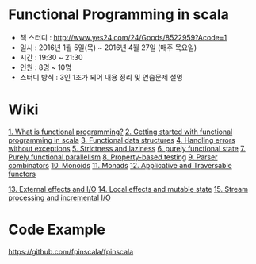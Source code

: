 # Functional Programming in scala

* 책 스터디 : http://www.yes24.com/24/Goods/8522959?Acode=1
* 일시 : 2016년 1월 5일(목) ~ 2016년 4월 27일 (매주 목요일)
* 시간 : 19:30 ~ 21:30
* 인원 : 8명 ~ 10명
* 스터디 방식 : 3인 1조가 되어 내용 정리 및 연습문제 설명

# Wiki

[1. What is functional programming?](https://github.com/kpug/fpis/blob/master/wiki/chapter1.asc)
[2. Getting started with functional programming in scala](https://github.com/kpug/fpis/blob/master/wiki/chapter2.asc)
[3. Functional data structures](https://github.com/kpug/fpis/blob/master/wiki/chapter3.asc)
[4. Handling errors without exceptions](https://github.com/kpug/fpis/blob/master/wiki/chapter4.asc)
[5. Strictness and laziness](https://github.com/kpug/fpis/blob/master/wiki/chapter5.asc)
[6. purely functional state](https://github.com/kpug/fpis/blob/master/wiki/chapter6.asc)
[7. Purely functional parallelism](https://github.com/kpug/fpis/blob/master/wiki/chapter7.asc)
[8. Property-based testing](https://github.com/kpug/fpis/blob/master/wiki/chapter8.asc)
[9. Parser combinators](https://github.com/kpug/fpis/blob/master/wiki/chapter9.asc)
[10. Monoids](https://github.com/kpug/fpis/blob/master/wiki/chapter10.asc)
[11. Monads](https://github.com/kpug/fpis/blob/master/wiki/chapter11.asc)
[12. Applicative and Traversable functors](https://github.com/kpug/fpis/blob/master/wiki/chapter12.asc)

[13. External effects and I/O](https://github.com/kpug/fpis/blob/master/wiki/chapter13.asc)
[14. Local effects and mutable state](https://github.com/kpug/fpis/blob/master/wiki/chapter14.asc)
[15. Stream processing and incremental I/O](https://github.com/kpug/fpis/blob/master/wiki/chapter15.asc)

# Code Example

https://github.com/fpinscala/fpinscala
